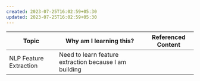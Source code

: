 ```yaml
---
created: 2023-07-25T16:02:59+05:30
updated: 2023-07-25T16:02:59+05:30
---
```

| Topic                  | Why am I learning this? | Referenced Content |
| ---------------------- | ----------------------- | ------------------ |
| NLP Feature Extraction | Need to learn feature extraction because I am building                        |                    |
